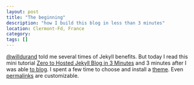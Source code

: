 ```yaml
---
layout: post
title: "The beginning"
description: "how I build this blog in less than 3 minutes"
location: Clermont-Fd, France
category: 
tags: []
---
```


[@willdurand](https://github.com/willdurand) told me several times of Jekyll benefits.
But today I read this mini tutorial [Zero to Hosted Jekyll Blog in 3 Minutes](http://jekyllbootstrap.com/#start-nowa) and 3 minutes after I was able [to blog](http://jekyllbootstrap.com/usage/jekyll-quick-start.html).
I spent a few time to choose and install a [theme](http://jekyllbootstrap.com/usage/jekyll-theming.html).
Even [permalinks](http://jekyllbootstrap.com/usage/blog-configuration.html) are customizable.

